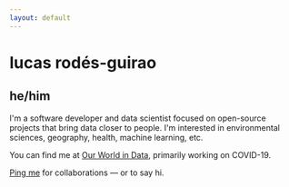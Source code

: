```yaml
---
layout: default
---
```


# lucas rodés-guirao
## he/him

I'm a software developer and data scientist focused on open-source projects that bring data closer to people. I'm
interested in environmental sciences, geography, health, machine learning, etc.

You can find me at [Our World in Data](https://ourworldindata.org), primarily working on COVID-19.

[Ping me](./pages/contact) for collaborations — or to say hi.


<!-- <a href="{{page.url}}" id="theme-toggle" onclick="modeSwitcher()" style="cursor: pointer;">test</a> -->


<!-- - Currently : Data Scientist at [eDreams Odigeo](https://www.edreamsodigeo.com/) (Barcelona, ES). 
- Previously: Deep learning researcher at [NII](www.nii.ac.jp/en/) (Tokyo, JP), Machine Learning
Engineer at [Tracy](https://www.linkedin.com/company/tracy) (Stockholm, SE). 

cheers <i class="fa fa-hand-peace-o" aria-hidden="true"></i> -->




